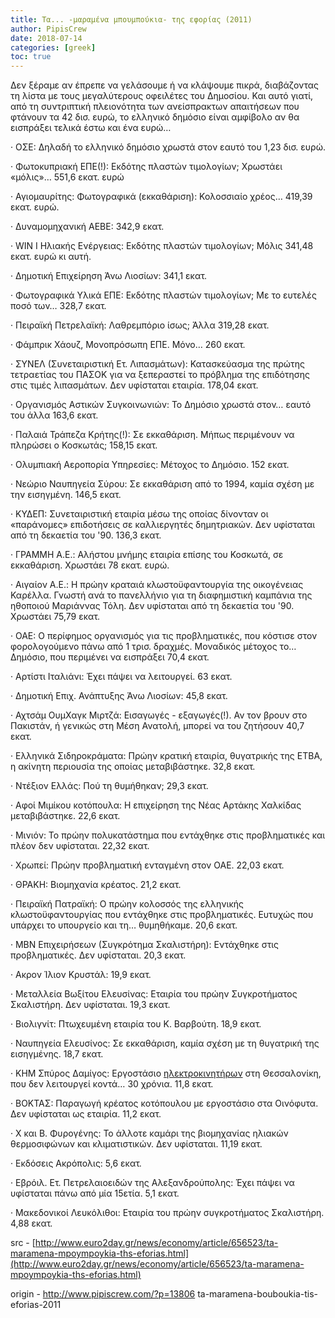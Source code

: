 ```yaml
---
title: Τα... -μαραμένα μπουμπούκια- της εφορίας (2011)
author: PipisCrew
date: 2018-07-14
categories: [greek]
toc: true
---
```


Δεν ξέραμε αν έπρεπε να γελάσουμε ή να κλάψουμε πικρά, διαβάζοντας τη λίστα με τους μεγαλύτερους οφειλέτες του Δημοσίου. Και αυτό γιατί, από τη συντριπτική πλειονότητα των ανείσπρακτων απαιτήσεων που φτάνουν τα 42 δισ. ευρώ, το ελληνικό δημόσιο είναι αμφίβολο αν θα εισπράξει τελικά έστω και ένα ευρώ…

· ΟΣΕ: Δηλαδή το ελληνικό δημόσιο χρωστά στον εαυτό του 1,23 δισ. ευρώ.

· Φωτοκυπριακή ΕΠΕ(!): Εκδότης πλαστών τιμολογίων; Χρωστάει «μόλις»… 551,6 εκατ. ευρώ

· Αγιομαυρίτης: Φωτογραφικά (εκκαθάριση): Κολοσσιαίο χρέος… 419,39 εκατ. ευρώ.

· Δυναμομηχανική ΑΕΒΕ: 342,9 εκατ.

· WIN Ι Ηλιακής Ενέργειας: Εκδότης πλαστών τιμολογίων; Μόλις 341,48 εκατ. ευρώ κι αυτή.

· Δημοτική Επιχείρηση Άνω Λιοσίων: 341,1 εκατ.

· Φωτογραφικά Υλικά ΕΠΕ: Εκδότης πλαστών τιμολογίων; Με το ευτελές ποσό των… 328,7 εκατ.

· Πειραϊκή Πετρελαϊκή: Λαθρεμπόριο ίσως; Άλλα 319,28 εκατ.

· Φάμπρικ Χάουζ, Μονοπρόσωπη ΕΠΕ. Μόνο… 260 εκατ.

· ΣΥΝΕΛ (Συνεταιριστική Ετ. Λιπασμάτων): Κατασκεύασμα της πρώτης τετραετίας του ΠΑΣΟΚ για να ξεπεραστεί το πρόβλημα της επιδότησης στις τιμές λιπασμάτων. Δεν υφίσταται εταιρία. 178,04 εκατ.

· Οργανισμός Αστικών Συγκοινωνιών: Το Δημόσιο χρωστά στον… εαυτό του άλλα 163,6 εκατ.

· Παλαιά Τράπεζα Κρήτης(!): Σε εκκαθάριση. Μήπως περιμένουν να πληρώσει ο Κοσκωτάς; 158,15 εκατ.

· Ολυμπιακή Αεροπορία Υπηρεσίες: Μέτοχος το Δημόσιο. 152 εκατ.

· Νεώριο Ναυπηγεία Σύρου: Σε εκκαθάριση από το 1994, καμία σχέση με την εισηγμένη. 146,5 εκατ.

· ΚΥΔΕΠ: Συνεταιριστική εταιρία μέσω της οποίας δίνονταν οι «παράνομες» επιδοτήσεις σε καλλιεργητές δημητριακών. Δεν υφίσταται από τη δεκαετία του '90. 136,3 εκατ.

· ΓΡΑΜΜΗ Α.Ε.: Αλήστου μνήμης εταιρία επίσης του Κοσκωτά, σε εκκαθάριση. Χρωστάει 78 εκατ. ευρώ.

· Αιγαίον Α.Ε.: Η πρώην κραταιά κλωστοϋφαντουργία της οικογένειας Καρέλλα. Γνωστή ανά το πανελλήνιο για τη διαφημιστική καμπάνια της ηθοποιού Μαριάννας Τόλη. Δεν υφίσταται από τη δεκαετία του '90. Χρωστάει 75,79 εκατ.

· ΟΑΕ: Ο περίφημος οργανισμός για τις προβληματικές, που κόστισε στον φορολογούμενο πάνω από 1 τρισ. δραχμές. Μοναδικός μέτοχος το… Δημόσιο, που περιμένει να εισπράξει 70,4 εκατ.

· Αρτίστι Ιταλιάνι: Έχει πάψει να λειτουργεί. 63 εκατ.

· Δημοτική Επιχ. Ανάπτυξης Άνω Λιοσίων: 45,8 εκατ.

· Αχτσάμ ΟυμΧαγκ Μιρτζά: Εισαγωγές - εξαγωγές(!). Αν τον βρουν στο Πακιστάν, ή γενικώς στη Μέση Ανατολή, μπορεί να του ζητήσουν 40,7 εκατ.

· Ελληνικά Σιδηροκράματα: Πρώην κρατική εταιρία, θυγατρικής της ΕΤΒΑ, η ακίνητη περιουσία της οποίας μεταβιβάστηκε. 32,8 εκατ.

· Ντέξιον Ελλάς: Πού τη θυμήθηκαν; 29,3 εκατ.

· Αφοί Μιμίκου κοτόπουλα: Η επιχείρηση της Νέας Αρτάκης Χαλκίδας μεταβιβάστηκε. 22,6 εκατ.

· Μινιόν: Το πρώην πολυκατάστημα που εντάχθηκε στις προβληματικές και πλέον δεν υφίσταται. 22,32 εκατ.

· Χρωπεί: Πρώην προβληματική ενταγμένη στον ΟΑΕ. 22,03 εκατ.

· ΘΡΑΚΗ: Βιομηχανία κρέατος. 21,2 εκατ.

· Πειραϊκή Πατραϊκή: Ο πρώην κολοσσός της ελληνικής κλωστοϋφαντουργίας που εντάχθηκε στις προβληματικές. Ευτυχώς που υπάρχει το υπουργείο και τη… θυμηθήκαμε. 20,6 εκατ.

· ΜΒΝ Επιχειρήσεων (Συγκρότημα Σκαλιστήρη): Εντάχθηκε στις προβληματικές. Δεν υφίσταται. 20,3 εκατ.

· Ακρον Ίλιον Κρυστάλ: 19,9 εκατ.

· Μεταλλεία Βωξίτου Ελευσίνας: Εταιρία του πρώην Συγκροτήματος Σκαλιστήρη. Δεν υφίσταται. 19,3 εκατ.

· Βιολιγνίτ: Πτωχευμένη εταιρία του Κ. Βαρβούτη. 18,9 εκατ.

· Ναυπηγεία Ελευσίνος: Σε εκκαθάριση, καμία σχέση με τη θυγατρική της εισηγμένης. 18,7 εκατ.

· ΚΗΜ Σπύρος Δαμίγος: Εργοστάσιο [ηλεκτροκινητήρων](http://library.tee.gr/digital/techr/1989/techr_1989_1_2_78.pdf) στη Θεσσαλονίκη, που δεν λειτουργεί κοντά… 30 χρόνια. 11,8 εκατ.

· ΒΟΚΤΑΣ: Παραγωγή κρέατος κοτόπουλου με εργοστάσιο στα Οινόφυτα. Δεν υφίσταται ως εταιρία. 11,2 εκατ.

· Χ και Β. Φυρογένης: Το άλλοτε καμάρι της βιομηχανίας ηλιακών θερμοσιφώνων και κλιματιστικών. Δεν υφίσταται. 11,19 εκατ.

· Εκδόσεις Ακρόπολις: 5,6 εκατ.

· Εβρόιλ. Ετ. Πετρελαιοειδών της Αλεξανδρούπολης: Έχει πάψει να υφίσταται πάνω από μία 15ετία. 5,1 εκατ.

· Μακεδονικοί Λευκόλιθοι: Εταιρία του πρώην συγκροτήματος Σκαλιστήρη. 4,88 εκατ.

src - [http://www.euro2day.gr/news/economy/article/656523/ta-maramena-mpoympoykia-ths-eforias.html](http://www.euro2day.gr/news/economy/article/656523/ta-maramena-mpoympoykia-ths-eforias.html)

origin - http://www.pipiscrew.com/?p=13806 ta-maramena-bouboukia-tis-eforias-2011